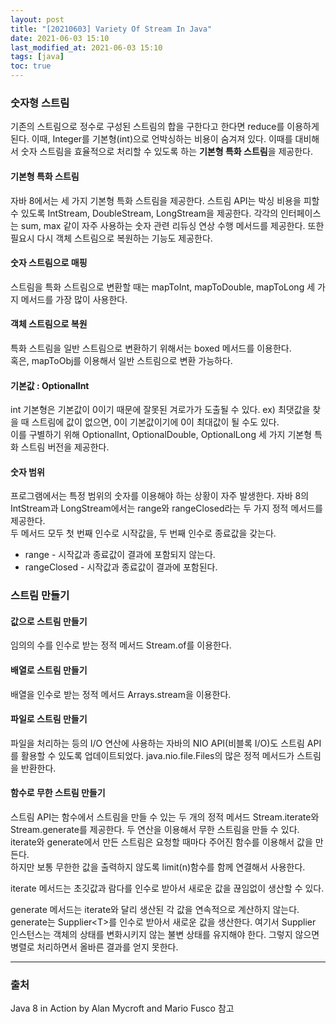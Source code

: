 ```yaml
---
layout: post
title: "[20210603] Variety Of Stream In Java"
date: 2021-06-03 15:10
last_modified_at: 2021-06-03 15:10
tags: [java]
toc: true
---
```


### 숫자형 스트림

기존의 스트림으로 정수로 구성된 스트림의 합을 구한다고 한다면 reduce를 이용하게 된다. 이때, Integer를 기본형(int)으로 언박싱하는 비용이 숨겨져 있다. 이때를 대비해서 숫자 스트림을 효율적으로 처리할 수 있도록 하는 **기본형 특화 스트림**을 제공한다.

#### 기본형 특화 스트림

자바 8에서는 세 가지 기본형 특화 스트림을 제공한다. 스트림 API는 박싱 비용을 피할 수 있도록 IntStream, DoubleStream, LongStream을 제공한다. 각각의 인터페이스는 sum, max 같이 자주 사용하는 숫자 관련 리듀싱 연상 수행 메서드를 제공한다. 또한 필요시 다시 객체 스트림으로 복원하는 기능도 제공한다.

#### 숫자 스트림으로 매핑

스트림을 특화 스트림으로 변환할 때는 mapToInt, mapToDouble, mapToLong 세 가지 메서드를 가장 많이 사용한다.

#### 객체 스트림으로 복원

특화 스트림을 일반 스트림으로 변환하기 위해서는 boxed 메서드를 이용한다.  
혹은, mapToObj를 이용해서 일반 스트림으로 변환 가능하다.

#### 기본값 : OptionalInt

int 기본형은 기본값이 0이기 때문에 잘못된 겨로가가 도출될 수 있다. ex) 최댓값을 찾을 때 스트림에 값이 없으면, 0이 기본값이기에 0이 최대값이 될 수도 있다.  
이를 구별하기 위해 OptionalInt, OptionalDouble, OptionalLong 세 가지 기본형 특화 스트림 버전을 제공한다.

#### 숫자 범위

프로그램에서는 특정 범위의 숫자를 이용해야 하는 상황이 자주 발생한다. 자바 8의 IntStream과 LongStream에서는 range와 rangeClosed라는 두 가지 정적 메서드를 제공한다.  
두 메서드 모두 첫 번째 인수로 시작값을, 두 번째 인수로 종료값을 갖는다.

- range - 시작값과 종료값이 결과에 포함되지 않는다.
- rangeClosed - 시작값과 종료값이 결과에 포함된다.

### 스트림 만들기

#### 값으로 스트림 만들기

임의의 수를 인수로 받는 정적 메서드 Stream.of를 이용한다.

#### 배열로 스트림 만들기

배열을 인수로 받는 정적 메서드 Arrays.stream을 이용한다.

#### 파일로 스트림 만들기

파일을 처리하는 등의 I/O 연산에 사용하는 자바의 NIO API(비블록 I/O)도 스트림 API를 활용할 수 있도록 업데이트되었다. java.nio.file.Files의 많은 정적 메서드가 스트림을 반환한다.

#### 함수로 무한 스트림 만들기

스트림 API는 함수에서 스트림을 만들 수 있는 두 개의 정적 메서드 Stream.iterate와 Stream.generate를 제공한다. 두 연산을 이용해서 무한 스트림을 만들 수 있다.  
iterate와 generate에서 만든 스트림은 요청할 때마다 주어진 함수를 이용해서 값을 만든다.  
하지만 보통 무한한 값을 출력하지 않도록 limit(n)함수를 함께 연결해서 사용한다.

iterate 메서드는 초깃값과 람다를 인수로 받아서 새로운 값을 끊임없이 생산할 수 있다.

generate 메서드는 iterate와 달리 생산된 각 값을 연속적으로 계산하지 않는다. generate는 Supplier\<T\>를 인수로 받아서 새로운 값을 생산한다. 여기서 Supplier 인스턴스는 객체의 상태를 변화시키지 않는 불변 상태를 유지해야 한다. 그렇지 않으면 병렬로 처리하면서 올바른 결과를 얻지 못한다.

---

### 출처

Java 8 in Action by Alan Mycroft and Mario Fusco 참고
